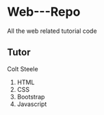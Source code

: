 # Web---Repo
All the web related tutorial code 

## Tutor

Colt Steele

1. HTML
2. CSS
3. Bootstrap
4. Javascript


